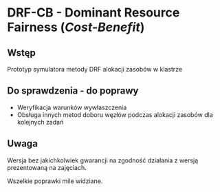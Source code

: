 # DRF-CB - Dominant Resource Fairness (*Cost-Benefit*)

## Wstęp 

Prototyp symulatora metody DRF alokacji zasobów w klastrze

## Do sprawdzenia - do poprawy

* Weryfikacja warunków wywłaszczenia 
* Obsługa innych metod doboru węzłów podczas alokacji zasobów dla kolejnych zadań 

## Uwaga

Wersja bez jakichkolwiek gwarancji na zgodność działania z wersją prezentowaną na zajęciach. 

Wszelkie poprawki mile widziane. 



